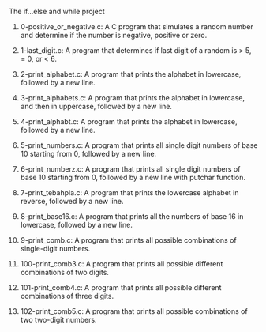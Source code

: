 The if...else and while project

1. 0-positive_or_negative.c: A C program that simulates a random number and determine if the number is negative, positive or zero.

2. 1-last_digit.c: A program that determines if last digit of a random is > 5, = 0, or < 6.

3. 2-print_alphabet.c: A program that prints the alphabet in lowercase, followed by a new line.

4. 3-print_alphabets.c: A program that prints the alphabet in lowercase, and then in uppercase, followed by a new line.

5. 4-print_alphabt.c: A program that prints the alphabet in lowercase, followed by a new line.

6. 5-print_numbers.c: A program that prints all single digit numbers of base 10 starting from 0, followed by a new line.

7. 6-print_numberz.c: A program that prints all single digit numbers of base 10 starting from 0, followed by a new line with putchar function.

8. 7-print_tebahpla.c: A program that prints the lowercase alphabet in reverse, followed by a new line.

9. 8-print_base16.c: A program that prints all the numbers of base 16 in lowercase, followed by a new line.

10. 9-print_comb.c: A program that prints all possible combinations of single-digit numbers.

11. 100-print_comb3.c: A program that prints all possible different combinations of two digits.

12. 101-print_comb4.c: A program that prints all possible different combinations of three digits.

13. 102-print_comb5.c: A program that prints all possible combinations of two two-digit numbers.
